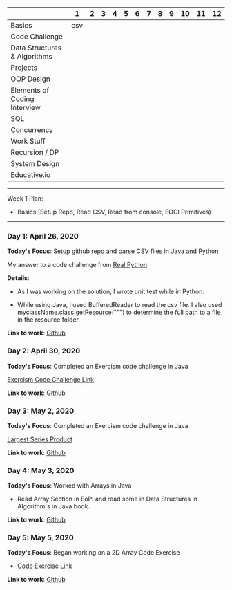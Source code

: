 |                              | 1                  | 2 | 3 | 4 | 5 | 6 | 7 | 8 | 9 | 10 | 11 | 12 |
|------------------------------|--------------------|---|---|---|---|---|---|---|---|----|----|----|
| Basics                       | csv |   |   |   |   |   |   |   |   |    |    |    |
| Code Challenge               |                    |   |   |   |   |   |   |   |   |    |    |    |
| Data Structures & Algorithms |                    |   |   |   |   |   |   |   |   |    |    |    |
| Projects                     |                    |   |   |   |   |   |   |   |   |    |    |    |
| OOP Design                   |                    |   |   |   |   |   |   |   |   |    |    |    |
| Elements of Coding Interview |                    |   |   |   |   |   |   |   |   |    |    |    |
| SQL                          |                    |   |   |   |   |   |   |   |   |    |    |    |
| Concurrency                  |                    |   |   |   |   |   |   |   |   |    |    |    |
| Work Stuff                   |                    |   |   |   |   |   |   |   |   |    |    |    |
| Recursion / DP               |                    |   |   |   |   |   |   |   |   |    |    |    |
| System Design                |                    |   |   |   |   |   |   |   |   |    |    |    |
| Educative.io                 |                    |   |   |   |   |   |   |   |   |    |    |    |

-----
Week 1 Plan:
* Basics (Setup Repo, Read CSV, Read from console, EOCI Primitives)

-----
### Day 1: April 26, 2020

**Today's Focus**: Setup github repo and parse CSV files in Java and Python

My answer to a code challenge from [Real Python](https://realpython.com/python-interview-problem-parsing-csv-files/)

**Details**:

- As I was working on the solution, I wrote unit test while in Python.

- While using Java, I used BufferedReader to read the csv file. I also used myclassName.class.getResource(""")
to determine the full path to a file in the resource folder.

**Link to work**: [Github](days/01)

### Day 2: April 30, 2020

**Today's Focus**: Completed an Exercism code challenge in Java

[Exercism Code Challenge Link](https://exercism.io/my/solutions/81a6fc6407f54ce698fe2c5545ec7f5d)

**Link to work**: [Github](days/02)

### Day 3: May 2, 2020

**Today's Focus**: Completed an Exercism code challenge in Java

[Largest Series Product](https://exercism.io/my/solutions/8fd67724d073435d99adc50b839fe264)

**Link to work**: [Github](days/03)

### Day 4: May 3, 2020

**Today's Focus**: Worked with Arrays in Java

* Read Array Section in EoPI and read some in Data Structures in Algorithm's in Java book.

**Link to work**: [Github](days/04)

### Day 5: May 5, 2020

**Today's Focus**: Began working on a 2D Array Code Exercise

* [Code Exercise Link](https://teaching.csse.uwa.edu.au/units/CITS1200/Laboratories/Practice-Exercises/2d-arrays-practice.html)

**Link to work**: [Github](days/05)